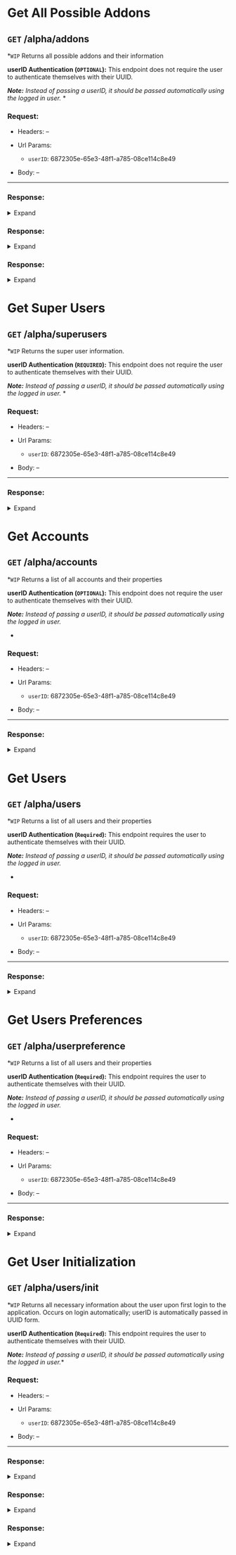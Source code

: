 # Get All Possible Addons
## `GET` /alpha/addons

*`WIP` Returns all possible addons and their information

**userID Authentication (`OPTIONAL`):**
This endpoint does not require the user to authenticate themselves with their UUID.

_**Note:** Instead of passing a userID, it should be passed automatically using the logged in user._
*

### Request:

+ Headers:
    –

+ Url Params:
    + `userID`: 6872305e-65e3-48f1-a785-08ce114c8e49

+ Body:
    –

***



### Response:

<details>
<summary>Expand</summary>

```
{
    "success": true,
    "message": "Addon information has been returned.",
    "data": [
        {
            "id": 1,
            "name": "NearMap",
            "description": "Aerial imagery and data insights move location analysis out of the field and into the office, giving businesses the tools to scale quickly and bring their most important initiatives to life."
        },
        {
            "id": 2,
            "name": "US Land Grid",
            "description": "USLandGrid provides instant access to high resolution vector data based on nationally trusted sources."
        },
        {
            "id": 3,
            "name": "Free System Layers",
            "description": "na"
        }
    ]
}
```
</details>

### Response:

<details>
<summary>Expand</summary>

```
{
    "success": true,
    "message": "Addon information has been returned.",
    "data": [
        {
            "id": 1,
            "name": "NearMap",
            "description": "Aerial imagery and data insights move location analysis out of the field and into the office, giving businesses the tools to scale quickly and bring their most important initiatives to life."
        },
        {
            "id": 2,
            "name": "US Land Grid",
            "description": "USLandGrid provides instant access to high resolution vector data based on nationally trusted sources."
        },
        {
            "id": 3,
            "name": "Free System Layers",
            "description": "na"
        }
    ]
}
```
</details>

### Response:

<details>
<summary>Expand</summary>

```
{
    "success": true,
    "message": "Addon information has been returned.",
    "data": [
        {
            "id": 1,
            "name": "NearMap",
            "description": "Aerial imagery and data insights move location analysis out of the field and into the office, giving businesses the tools to scale quickly and bring their most important initiatives to life."
        },
        {
            "id": 2,
            "name": "US Land Grid",
            "description": "USLandGrid provides instant access to high resolution vector data based on nationally trusted sources."
        },
        {
            "id": 3,
            "name": "Free System Layers",
            "description": "na"
        }
    ]
}
```
</details>


# Get Super Users
## `GET` /alpha/superusers

*`WIP` Returns the super user information. 

**userID Authentication (`REQUIRED`):**
This endpoint does not require the user to authenticate themselves with their UUID.

_**Note:** Instead of passing a userID, it should be passed automatically using the logged in user._
*

### Request:

+ Headers:
    –

+ Url Params:
    + `userID`: 6872305e-65e3-48f1-a785-08ce114c8e49

+ Body:
    –

***



### Response:

<details>
<summary>Expand</summary>

```
{
    "success": true,
    "message": "Super User preference has been returned.",
    "data": [
        {
            "id": 1,
            "userID": 1,
            "accountID": 1
        },
        {
            "id": 2,
            "userID": 2,
            "accountID": 2
        },
        {
            "id": 3,
            "userID": 4,
            "accountID": 3
        },
        {
            "id": 4,
            "userID": 6,
            "accountID": 4
        }
    ]
}
```
</details>


# Get Accounts
## `GET` /alpha/accounts

*`WIP` Returns a list of all accounts and their properties

**userID Authentication (`OPTIONAL`):**
This endpoint does not require the user to authenticate themselves with their UUID.

_**Note:** Instead of passing a userID, it should be passed automatically using the logged in user._

*

### Request:

+ Headers:
    –

+ Url Params:
    + `userID`: 6872305e-65e3-48f1-a785-08ce114c8e49

+ Body:
    –

***



### Response:

<details>
<summary>Expand</summary>

```
{
    "success": true,
    "message": "Accounts information has been returned.",
    "data": [
        {
            "id": 1,
            "name": "Greeley Pipelines",
            "userCount": 2,
            "stripeSubscriptionID": 12,
            "dateUpdated": "2015-10-09T00:00:00.000Z",
            "dateCreated": "2013-10-02T00:00:00.000Z"
        },
        {
            "id": 2,
            "name": "Greeley Electrical",
            "userCount": 1,
            "stripeSubscriptionID": 23,
            "dateUpdated": "2016-05-19T00:00:00.000Z",
            "dateCreated": "2010-11-05T00:00:00.000Z"
        },
        {
            "id": 3,
            "name": "Denver Construction LLC",
            "userCount": 2,
            "stripeSubscriptionID": 55,
            "dateUpdated": "2018-01-10T00:00:00.000Z",
            "dateCreated": "2006-01-11T00:00:00.000Z"
        },
        {
            "id": 4,
            "name": "FoCo Industries",
            "userCount": 1,
            "stripeSubscriptionID": 24,
            "dateUpdated": "2017-12-15T00:00:00.000Z",
            "dateCreated": "2010-05-19T00:00:00.000Z"
        },
        {
            "id": 0,
            "name": "GLOBAL",
            "userCount": 0,
            "stripeSubscriptionID": 0,
            "dateUpdated": null,
            "dateCreated": null
        }
    ]
}
```
</details>


# Get Users
## `GET` /alpha/users

*`WIP` Returns a list of all users and their properties

**userID Authentication (`Required`):**
This endpoint requires the user to authenticate themselves with their UUID.

_**Note:** Instead of passing a userID, it should be passed automatically using the logged in user._

*

### Request:

+ Headers:
    –

+ Url Params:
    + `userID`: 6872305e-65e3-48f1-a785-08ce114c8e49

+ Body:
    –

***



### Response:

<details>
<summary>Expand</summary>

```
{
    "success": true,
    "message": "User information has been returned.",
    "data": [
        {
            "id": 1,
            "firstName": "Ted",
            "lastName": "Murillo",
            "email": "TMurillo@GPipelines.com",
            "cognitoUUID": "00000000-0000-0000-0000-000000000000",
            "isDisabled": false,
            "lastLogin": "2019-09-02T00:00:00.000Z",
            "dateUpdated": "2019-04-02T00:00:00.000Z",
            "dateCreated": "2015-10-15T00:00:00.000Z",
            "userLayers": []
        },
        {
            "id": 2,
            "firstName": "Joss",
            "lastName": "Murillo",
            "email": "JWood@Greeleyelectrical.com",
            "cognitoUUID": "00000000-0000-0000-0000-000000000000",
            "isDisabled": false,
            "lastLogin": "2019-09-02T00:00:00.000Z",
            "dateUpdated": "2019-04-03T00:00:00.000Z",
            "dateCreated": "2010-11-05T00:00:00.000Z",
            "userLayers": []
        },
        {
            "id": 3,
            "firstName": "Roland",
            "lastName": "Edwards",
            "email": "RolandEd1@GPipelines.com",
            "cognitoUUID": "00000000-0000-0000-0000-000000000000",
            "isDisabled": false,
            "lastLogin": "2019-09-02T00:00:00.000Z",
            "dateUpdated": "2018-04-04T00:00:00.000Z",
            "dateCreated": "2015-10-09T00:00:00.000Z",
            "userLayers": []
        },
        {
            "id": 4,
            "firstName": "Carol",
            "lastName": "House",
            "email": "CarolH@denverLLC.com",
            "cognitoUUID": "00000000-0000-0000-0000-000000000000",
            "isDisabled": true,
            "lastLogin": "2019-09-01T00:00:00.000Z",
            "dateUpdated": "2017-08-05T00:00:00.000Z",
            "dateCreated": "2006-01-11T00:00:00.000Z",
            "userLayers": []
        },
        {
            "id": 5,
            "firstName": "Darius",
            "lastName": "Vance",
            "email": "DDDV@denverLLC.com",
            "cognitoUUID": "00000000-0000-0000-0000-000000000000",
            "isDisabled": false,
            "lastLogin": "2019-09-02T00:00:00.000Z",
            "dateUpdated": "2018-04-06T00:00:00.000Z",
            "dateCreated": "2007-02-14T00:00:00.000Z",
            "userLayers": []
        },
        {
            "id": 6,
            "firstName": "Malak",
            "lastName": "Webb",
            "email": "MalakWeb@FoCoIndustries.com",
            "cognitoUUID": "00000000-0000-0000-0000-000000000000",
            "isDisabled": false,
            "lastLogin": "2019-09-02T00:00:00.000Z",
            "dateUpdated": "2019-04-07T00:00:00.000Z",
            "dateCreated": "2010-05-19T00:00:00.000Z",
            "userLayers": []
        },
        {
            "id": 0,
            "firstName": "GLOBAL",
            "lastName": "USER",
            "email": "support@myassetmap.com",
            "cognitoUUID": "00000000-0000-0000-0000-000000000000",
            "isDisabled": false,
            "lastLogin": null,
            "dateUpdated": null,
            "dateCreated": null,
            "userLayers": [
                [
                    "plss",
                    {}
                ],
                [
                    13,
                    {}
                ],
                [
                    {
                        "label": "Common Layers",
                        "groupId": "1",
                        "parent": null,
                        "layerIds": [
                            "plss",
                            "counties"
                        ]
                    },
                    {}
                ],
                [
                    "counties",
                    {}
                ]
            ]
        },
        {
            "id": 8,
            "firstName": "Dakotah",
            "lastName": "Intriglia",
            "email": "\"\"",
            "cognitoUUID": "6872305e-65e3-48f1-a785-08ce114c8e49",
            "isDisabled": false,
            "lastLogin": null,
            "dateUpdated": null,
            "dateCreated": null,
            "userLayers": [
                [
                    "plss",
                    {}
                ],
                [
                    13,
                    {}
                ],
                [
                    {
                        "label": "Common Layers",
                        "groupId": "1",
                        "parent": null,
                        "layerIds": [
                            "plss",
                            "counties"
                        ]
                    },
                    {}
                ],
                [
                    "counties",
                    {}
                ]
            ]
        }
    ]
}
```
</details>


# Get Users Preferences
## `GET` /alpha/userpreference

*`WIP` Returns a list of all users and their properties

**userID Authentication (`Required`):**
This endpoint requires the user to authenticate themselves with their UUID.

_**Note:** Instead of passing a userID, it should be passed automatically using the logged in user._

*

### Request:

+ Headers:
    –

+ Url Params:
    + `userID`: 6872305e-65e3-48f1-a785-08ce114c8e49

+ Body:
    –

***



### Response:

<details>
<summary>Expand</summary>

```
{
    "success": true,
    "message": "User preference information has been returned.",
    "data": [
        {
            "id": 1,
            "userID": 1
        },
        {
            "id": 2,
            "userID": 2
        },
        {
            "id": 3,
            "userID": 3
        },
        {
            "id": 4,
            "userID": 4
        },
        {
            "id": 5,
            "userID": 5
        },
        {
            "id": 6,
            "userID": 6
        }
    ]
}
```
</details>


# Get User Initialization
## `GET` /alpha/users/init

*`WIP` Returns all necessary information about the user upon first login to the application. Occurs on login automatically; userID is automatically passed in UUID form.

**userID Authentication (`Required`):**
This endpoint requires the user to authenticate themselves with their UUID.

_**Note:** Instead of passing a userID, it should be passed automatically using the logged in user._*

### Request:

+ Headers:
    –

+ Url Params:
    + `userID`: 6872305e-65e3-48f1-a785-08ce114c8e49

+ Body:
    –

***



### Response:

<details>
<summary>Expand</summary>

```
{
    "success": true,
    "message": "User information obtained successfully.",
    "data": {
        "isActive": true,
        "profile": {
            "userID": 8,
            "firstName": "Dakotah",
            "lastName": "Intriglia",
            "displayName": "Dakotah Intriglia"
        },
        "superUserID": [],
        "accountID": [
            1
        ],
        "mapID": [
            1
        ]
    }
}
```
</details>

### Response:

<details>
<summary>Expand</summary>

```
{
    "success": true,
    "message": "User information obtained successfully.",
    "data": {
        "isActive": true,
        "profile": {
            "userID": 16,
            "firstName": "Shane",
            "lastName": "Bergman",
            "displayName": "Shane Bergman"
        },
        "superUserID": [],
        "accountID": [
            1
        ],
        "mapID": [
            1
        ]
    }
}
```
</details>

### Response:

<details>
<summary>Expand</summary>

```
{
    "success": true,
    "message": "User information obtained successfully.",
    "data": {
        "isActive": true,
        "profile": {
            "userID": 16,
            "firstName": "Shane",
            "lastName": "Bergman",
            "displayName": "Shane Bergman"
        },
        "superUserID": [],
        "accountID": [
            1
        ],
        "mapID": [
            1,
            2
        ]
    }
}
```
</details>


